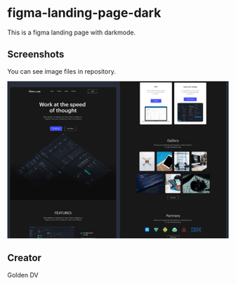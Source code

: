 # figma-landing-page-dark
This is a figma landing page with darkmode.

## Screenshots
You can see image files in repository.

![](banner.png)

## Creator

Golden DV

